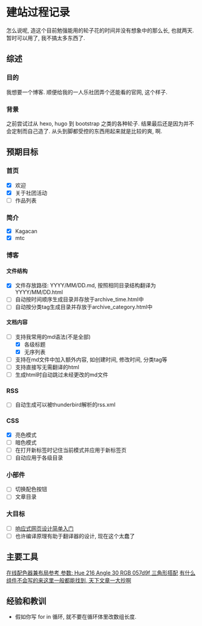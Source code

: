 # 建站过程记录

怎么说呢, 造这个目前勉强能用的轮子花的时间并没有想象中的那么长, 也就两天.
暂时可以用了, 我不搞太多东西了.

## 综述

### 目的
我想要一个博客. 
顺便给我的一人乐社团弄个还能看的官网, 这个样子.

### 背景
之前尝试过从 hexo, hugo 到 bootstrap 之类的各种轮子.
结果最后还是因为并不会定制而自己造了.
从头到脚都受控的东西用起来就是比较的爽, 啊.

## 预期目标
### 首页
- [X] 欢迎
- [X] 关于社团活动
- [ ] 作品列表
### 简介
- [X] Kagacan
- [X] mtc
### 博客
#### 文件结构
- [X] 文件存放路径: YYYY/MM/DD.md, 按照相同目录结构翻译为YYYY/MM/DD.html
- [ ] 自动按时间顺序生成目录并存放于archive_time.html中
- [ ] 自动按分类tag生成目录并存放于archive_category.html中
#### 文档内容
- [ ] 支持我常用的md语法(不是全部)
    - [X] 各级标题
    - [X] 无序列表
- [ ] 支持在md文件中加入额外内容, 如创建时间, 修改时间, 分类tag等
- [ ] 支持直接写无需翻译的html
- [ ] 生成html时自动跳过未经更改的md文件
### RSS
- [ ] 自动生成可以被thunderbird解析的rss.xml
### CSS
- [X] 亮色模式
- [ ] 暗色模式
- [ ] 在打开新标签时记住当前模式并应用于新标签页
- [ ] 自动应用于各级目录
### 小部件
- [ ] 切换配色按钮
- [ ] 文章目录
### 大目标
- [ ] [响应式网页设计简单入门](https://www.cnblogs.com/Wayou/p/responsive_design_step_by_step.html)
- [ ] 也许编译原理有助于翻译器的设计, 现在这个太蠢了

## 主要工具
[在线配色器兼布局参考 参数: Hue 216 Angle 30 RGB 057d9f 三角形搭配](http://www.peise.net/tools/web/#3o31Tw0w0w0w0)
[有什么组件不会写的来这里一般都能找到, 天下文章一大抄啊](https://www.w3schools.com/howto)

## 经验和教训
* 假如你写 for in 循环, 就不要在循环体里改数组长度.
